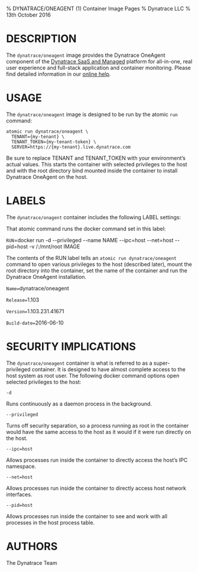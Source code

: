 ﻿% DYNATRACE/ONEAGENT (1) Container Image Pages
% Dynatrace LLC
% 13th October 2016


# DESCRIPTION


The `dynatrace/oneagent` image provides the Dynatrace OneAgent component of the [Dynatrace SaaS and Managed](https://www.dynatrace.com/technologies/cloud-and-microservices/docker-monitoring/) platform for all-in-one, real user experience and full-stack application and container monitoring. Please find detailed information in our [online help](https://help.dynatrace.com/monitor-cloud-virtualization-and-hosts/hosts/how-do-i-deploy-dynatrace-as-docker-container/).


# USAGE


The `dynatrace/oneagent` image is designed to be run by the atomic `run` command:


```
atomic run dynatrace/oneagent \
  TENANT={my-tenant} \
  TENANT_TOKEN={my-tenant-token} \
  SERVER=https://{my-tenant}.live.dynatrace.com
```


Be sure to replace TENANT and TENANT_TOKEN with your environment’s actual values. This starts the container with selected privileges to the host and with the root directory bind mounted inside the container to install Dynatrace OneAgent on the host.


# LABELS


The `dynatrace/onagent` container includes the following LABEL settings:


That atomic command runs the docker command set in this label:


`RUN`=docker run -d --privileged --name NAME --ipc=host --net=host --pid=host -v /:/mnt/root IMAGE


The contents of the RUN label tells an `atomic run dynatrace/oneagent` command to open various privileges to the host (described later), mount the root directory into the container, set the name of the container and run the Dynatrace OneAgent installation.


`Name=`dynatrace/oneagent


`Release=`1.103


`Version=`1.103.231.41671


`Build-date=`2016-06-10


# SECURITY IMPLICATIONS


The `dynatrace/oneagent` container is what is referred to as a super-privileged container. It is designed to have almost complete access to the host system as root user. The following docker command options open selected privileges to the host:


`-d`


Runs continuously as a daemon process in the background.


`--privileged`


Turns off security separation, so a process running as root in the container would have the same access to the host as it would if it were run directly on the host.


`--ipc=host`


Allows processes run inside the container to directly access the host’s IPC namespace.


`--net=host`


Allows processes run inside the container to directly access host network interfaces.


`--pid=host`


Allows processes run inside the container to see and work with all processes in the host process table.


# AUTHORS


The Dynatrace Team